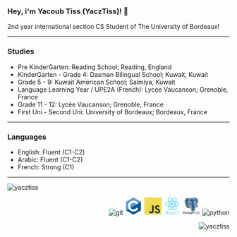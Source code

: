 <h3 align="left">Hey, i'm Yacoub Tiss (YaczTiss)! 👋</h3>
<p align="left">2nd year international section CS Student of The University of Bordeaux!</p>

---

<h3 align="left">Studies</h3>
<ul aling="left">
  <li>Pre KinderGarten: Reading School; Reading, England</li>
  <li>KinderGarten - Grade 4: Dasman Bilingual School; Kuwait, Kuwait</li>
  <li>Grade 5 - 9: Kuwait American School; Salmiya, Kuwait</li>
  <li>Language Learning Year / UPE2A (French): Lycée Vaucanson; Grenoble, France</li>
  <li>Grade 11 - 12: Lycée Vaucanson; Grenoble, France</li>
  <li>First Uni - Second Uni: University of Bordeaux; Bordeaux, France</li>
</ul>

---

<h3 align="left">Languages</h3>
<ul aling="left">
  <li>English: Fluent (C1-C2)</li>
  <li>Arabic: Fluent (C1-C2)</li>
  <li>French: Strong (C1)</li>
</ul>

---

<p> <img src="https://komarev.com/ghpvc/?username=yacztiss&label=Profile%20views&color=0e75b6&style=flat" alt="yacztiss" /> </p>
  
<p align="right"> <img src="https://www.vectorlogo.zone/logos/git-scm/git-scm-icon.svg" alt="git" width="40" height="40"/> <img src="https://raw.githubusercontent.com/devicons/devicon/master/icons/c/c-original.svg" alt="c" width="40" height="40"/> <img src="https://raw.githubusercontent.com/devicons/devicon/master/icons/javascript/javascript-original.svg" alt="javascript" width="40" height="40"/> <img src="https://raw.githubusercontent.com/devicons/devicon/master/icons/react/react-original-wordmark.svg" alt="react" width="40" height="40"/> <img src="https://raw.githubusercontent.com/devicons/devicon/master/icons/postgresql/postgresql-original-wordmark.svg" alt="postgresql" width="40" height="40"/> <img src="https://www.vectorlogo.zone/logos/python/python-icon.svg" alt="python" width="40" height="40"/> </a> </p>

<p><img align="right" src="https://github-readme-streak-stats.herokuapp.com/?user=yacztiss&" alt="yacztiss" /></p>
